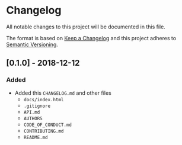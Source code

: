# Changelog
All notable changes to this project will be documented in this file.

The format is based on [Keep a Changelog](http://keepachangelog.com/en/1.0.0/)
and this project adheres to [Semantic Versioning](http://semver.org/spec/v2.0.0.html).

## [0.1.0] - 2018-12-12

### Added
* Added this `CHANGELOG.md` and other files
  * `docs/index.html`
  * `.gitignore`
  * `API.md`
  * `AUTHORS`
  * `CODE_OF_CONDUCT.md`
  * `CONTRIBUTING.md`
  * `README.md`
